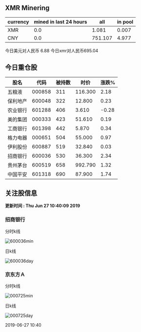 ## XMR Minering

|currency|mined in last 24 hours|all|in pool|
|---|---|---|---|
|XMR|0.0|1.081|0.007|
|CNY|0.0|751.107|4.977|

今日美元对人民币 6.88	今日xmr对人民币695.04


## 今日重仓股 

|股名|代码|被持数|时价|涨跌%|
|---|---|---|---|---|
|五粮液|000858|311|116.300|2.18|
|保利地产|600048|322|12.800|0.23|
|农业银行|601288|406|3.610|-0.28|
|美的集团|000333|423|51.610|0.19|
|工商银行|601398|442|5.870|0.34|
|格力电器|000651|504|55.000|0.97|
|伊利股份|600887|519|32.840|0.03|
|招商银行|600036|530|36.300|2.34|
|贵州茅台|600519|658|992.790|1.32|
|中国平安|601318|690|87.900|1.74|

## 关注股信息
**更新时间 : Thu Jun 27 10:40:09 2019**
### 招商银行 
分时k线

![600036min](http://image.sinajs.cn/newchart/min/n/sh600036.gif)

日k线

![600036day](http://image.sinajs.cn/newchart/daily/n/sh600036.gif)

### 京东方Ａ 
分时k线

![000725min](http://image.sinajs.cn/newchart/min/n/sz000725.gif)

日k线

![000725day](http://image.sinajs.cn/newchart/daily/n/sz000725.gif)

2019-06-27 10:40
